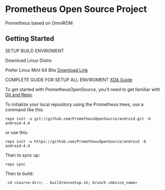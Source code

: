 Prometheus Open Source Project
=============================

Prometheus based on OmniROM


Getting Started
---------------

SETUP BUILD ENVIROMENT

Download Linux Distro

Prefer Linux Mint 64 Bits  [Download Link](http://mirror.umd.edu/linuxmint/images/stable/16/linuxmint-16-cinnamon-dvd-64bit.iso)

COMPLETE GUIDE FOR SETUP ALL ENVIROMENT  [XDA Guide](http://forum.xda-developers.com/showthread.php?t=2485160)


To get started with PrometheusOpenSource, you'll need to get
familiar with [Git and Repo](http://source.android.com/download/using-repo).

To initialize your local repository using the Prometheus trees, use a command like this:

    repo init -u git://github.com/PrometheusOpenSource/android.git -b android-4.4

or use this:

    repo init -u https://github.com/PrometheusOpenSource/android -b android-4.4

Then to sync up:

    repo sync

Then to build:

     cd <source-dir>; . build/envsetup.sh; brunch <device_name>
